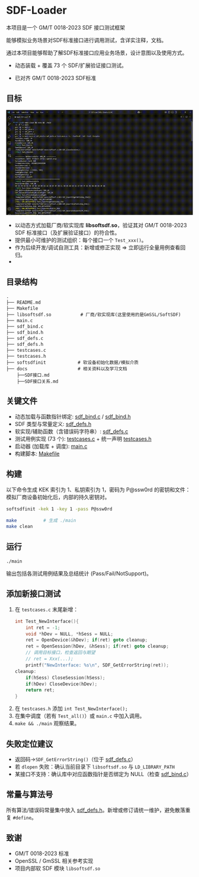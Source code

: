 # SDF-Loader

本项目是一个 GM/T 0018-2023 SDF 接口测试框架

能够模拟业务场景对SDF标准接口进行调用测试，含详实注释，文档。

通过本项目能够帮助了解SDF标准接口应用业务场景，设计意图以及使用方式。

- 动态装载 + 覆盖 73 个 SDF/扩展验证接口测试。

- 已对齐 GM/T 0018-2023 SDF标准

## 目标
![Demo](docs/demo.gif)
- 以动态方式加载厂商/软实现库 **libsoftsdf.so**，验证其对 GM/T 0018-2023 SDF 标准接口（及扩展验证接口）的符合性。
- 提供最小可维护的测试组织：每个接口一个 `Test_xxx()`。
- 作为后续开发/调试自测工具：新增或修正实现 ⇒ 立即运行全量用例查看回归。
- 
## 目录结构
```
.
├── README.md
├── Makefile
├── libsoftsdf.so           # 厂商/软实现库(这里使用的是GmSSL/SoftSDF)
├── main.c
├── sdf_bind.c
├── sdf_bind.h
├── sdf_defs.c
├── sdf_defs.h
├── testcases.c
├── testcases.h
├── softsdfinit            # 软设备初始化数据/模拟介质
├── docs				   # 相关资料以及学习文档
	├──SDF接口.md
	├──SDF接口关系.md
```

## 关键文件
- 动态加载与函数指针绑定: [sdf_bind.c](sdf_bind.c) / [sdf_bind.h](sdf_bind.h)
- SDF 类型与常量定义: [sdf_defs.h](sdf_defs.h)
- 软实现/辅助函数（含错误码字符串）: [sdf_defs.c](sdf_defs.c)
- 测试用例实现 (73 个): [testcases.c](testcases.c) + 统一声明 [testcases.h](testcases.h)
- 启动器 (加载库 + 调度): [main.c](main.c)
- 构建脚本: [Makefile](Makefile)

## 构建
以下命令生成 KEK 索引为 1、私钥索引为 1，密码为 P@ssw0rd 的密钥和文件：
模拟厂商设备初始化后，内部的持久密钥对。
```bash
softsdfinit -kek 1 -key 1 -pass P@ssw0rd
```
```bash
make          # 生成 ./main
make clean
```

## 运行
```bash
./main
```
输出包括各测试用例结果及总结统计 (Pass/Fail/NotSupport)。

## 添加新接口测试
1. 在 `testcases.c` 末尾新增：
   ```c
   int Test_NewInterface(){
       int ret = -1;
       void *hDev = NULL, *hSess = NULL;
       ret = OpenDevice(&hDev); if(ret) goto cleanup;
       ret = OpenSession(hDev, &hSess); if(ret) goto cleanup;
       // 调用目标接口，检查返回与期望
       // ret = Xxx(...);
       printf("NewInterface: %s\n", SDF_GetErrorString(ret));
   cleanup:
       if(hSess) CloseSession(hSess);
       if(hDev) CloseDevice(hDev);
       return ret;
   }
   ```
2. 在 `testcases.h` 添加 `int Test_NewInterface();`
3. 在集中调度（若有 `Test_all()`）或 `main.c` 中加入调用。
4. `make && ./main` 观察结果。

## 失败定位建议
- 返回码→`SDF_GetErrorString()`（位于 [sdf_defs.c](sdf_defs.c)）
- 若 `dlopen` 失败：确认当前目录下 `libsoftsdf.so` 与 `LD_LIBRARY_PATH`
- 某接口不支持：确认库中对应函数指针是否绑定为 NULL（检查 [sdf_bind.c](sdf_bind.c)）

## 常量与算法号
所有算法/错误码常量集中放入 [sdf_defs.h](sdf_defs.h)。新增或修订请统一维护，避免散落重复 `#define`。

## 致谢
- GM/T 0018-2023 标准
- OpenSSL / GmSSL 相关参考实现
- 项目内部软 SDF 模块 `libsoftsdf.so`
